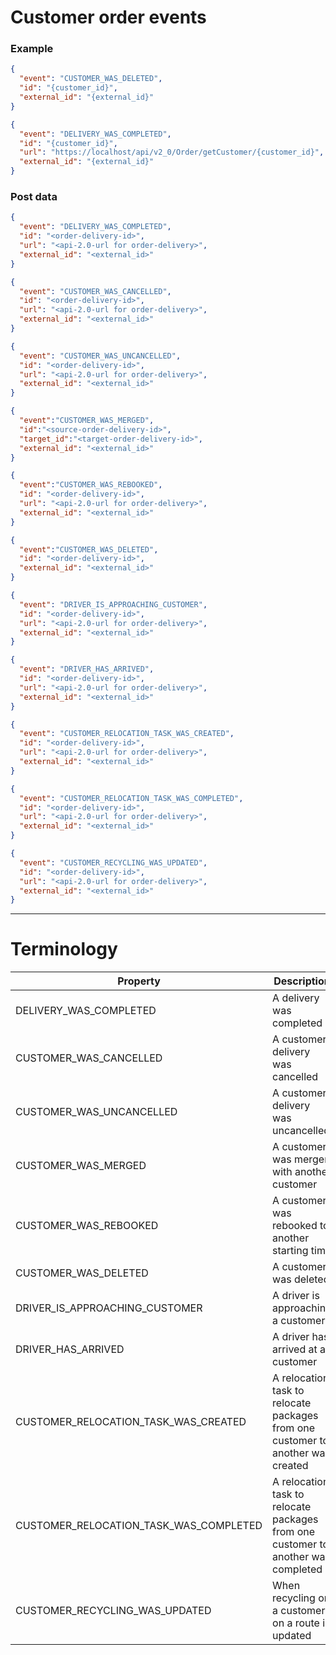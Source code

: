 # Customer order events

### Example

```JSON
{
  "event": "CUSTOMER_WAS_DELETED",
  "id": "{customer_id}",
  "external_id": "{external_id}"
}
```
```JSON
{
  "event": "DELIVERY_WAS_COMPLETED",
  "id": "{customer_id}",
  "url": "https://localhost/api/v2_0/Order/getCustomer/{customer_id}",
  "external_id": "{external_id}"
}
```


### Post data
```JSON
{  
  "event": "DELIVERY_WAS_COMPLETED",
  "id": "<order-delivery-id>",
  "url": "<api-2.0-url for order-delivery>",
  "external_id": "<external_id>"
}
```
```JSON
{  
  "event": "CUSTOMER_WAS_CANCELLED",
  "id": "<order-delivery-id>",
  "url": "<api-2.0-url for order-delivery>",
  "external_id": "<external_id>"
}
```
```JSON
{  
  "event": "CUSTOMER_WAS_UNCANCELLED",
  "id": "<order-delivery-id>",
  "url": "<api-2.0-url for order-delivery>",
  "external_id": "<external_id>"
}
```
```JSON
{
  "event":"CUSTOMER_WAS_MERGED",
  "id":"<source-order-delivery-id>",
  "target_id":"<target-order-delivery-id>",
  "external_id": "<external_id>"
}
```
```JSON
{
  "event":"CUSTOMER_WAS_REBOOKED",
  "id": "<order-delivery-id>",
  "url": "<api-2.0-url for order-delivery>",
  "external_id": "<external_id>"
}
```
```JSON
{
  "event":"CUSTOMER_WAS_DELETED",
  "id": "<order-delivery-id>",
  "external_id": "<external_id>"
}
```
```JSON
{
  "event": "DRIVER_IS_APPROACHING_CUSTOMER",
  "id": "<order-delivery-id>",
  "url": "<api-2.0-url for order-delivery>",
  "external_id": "<external_id>"
}
```
```JSON
{
  "event": "DRIVER_HAS_ARRIVED",
  "id": "<order-delivery-id>",
  "url": "<api-2.0-url for order-delivery>",
  "external_id": "<external_id>"
}
```
```JSON
{
  "event": "CUSTOMER_RELOCATION_TASK_WAS_CREATED",
  "id": "<order-delivery-id>",
  "url": "<api-2.0-url for order-delivery>",
  "external_id": "<external_id>"
}
```
```JSON
{
  "event": "CUSTOMER_RELOCATION_TASK_WAS_COMPLETED",
  "id": "<order-delivery-id>",
  "url": "<api-2.0-url for order-delivery>",
  "external_id": "<external_id>"
}
```
```JSON
{
  "event": "CUSTOMER_RECYCLING_WAS_UPDATED",
  "id": "<order-delivery-id>",
  "url": "<api-2.0-url for order-delivery>",
  "external_id": "<external_id>"
}
```

---

# Terminology

|Property             |Description|
|---------------------|-----------|
|DELIVERY_WAS_COMPLETED|A delivery was completed|
|CUSTOMER_WAS_CANCELLED|A customer delivery was cancelled|
|CUSTOMER_WAS_UNCANCELLED|A customer delivery was uncancelled|
|CUSTOMER_WAS_MERGED|A customer was merger with another customer|
|CUSTOMER_WAS_REBOOKED|A customer was rebooked to another starting time|
|CUSTOMER_WAS_DELETED|A customer was deleted|
|DRIVER_IS_APPROACHING_CUSTOMER|A driver is approaching a customer|
|DRIVER_HAS_ARRIVED|A driver has arrived at a customer|
|CUSTOMER_RELOCATION_TASK_WAS_CREATED|A relocation task to relocate packages from one customer to another was created|
|CUSTOMER_RELOCATION_TASK_WAS_COMPLETED|A relocation task to relocate packages from one customer to another was completed|
|CUSTOMER_RECYCLING_WAS_UPDATED|When recycling on a customer on a route is updated|
